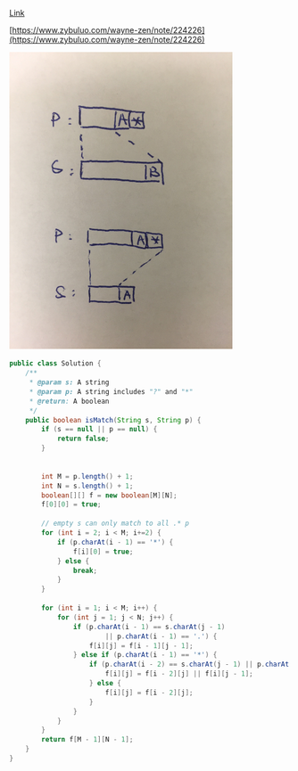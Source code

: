[Link](https://leetcode.com/problems/regular-expression-matching/)

[https://www.zybuluo.com/wayne-zen/note/224226](https://www.zybuluo.com/wayne-zen/note/224226)

<img src="img/Photos/regular-expression-matching.JPG" width="400">

```java
public class Solution {
    /**
     * @param s: A string 
     * @param p: A string includes "?" and "*"
     * @return: A boolean
     */
    public boolean isMatch(String s, String p) {
        if (s == null || p == null) {
            return false;
        }
        
        
        int M = p.length() + 1;
        int N = s.length() + 1;
        boolean[][] f = new boolean[M][N];
        f[0][0] = true;
        
        // empty s can only match to all .* p
        for (int i = 2; i < M; i+=2) {
            if (p.charAt(i - 1) == '*') {
                f[i][0] = true;
            } else {
                break;
            }
        }

        for (int i = 1; i < M; i++) {
            for (int j = 1; j < N; j++) {
                if (p.charAt(i - 1) == s.charAt(j - 1) 
                        || p.charAt(i - 1) == '.') {
                    f[i][j] = f[i - 1][j - 1];    
                } else if (p.charAt(i - 1) == '*') {
                    if (p.charAt(i - 2) == s.charAt(j - 1) || p.charAt(i - 2) == '.') {
                        f[i][j] = f[i - 2][j] || f[i][j - 1];
                    } else {
                        f[i][j] = f[i - 2][j];
                    }
                }
            }
        }
        return f[M - 1][N - 1];
    }
}

```
